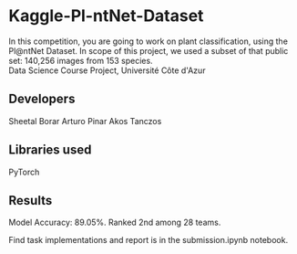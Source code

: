 # Kaggle-Pl-ntNet-Dataset
In this competition, you are going to work on plant classification, using the Pl@ntNet Dataset. In scope of this project, we used a subset of that public set: 140,256 images from 153 species. <br>
Data Science Course Project,
Université Côte d'Azur

## Developers
Sheetal Borar
Arturo Pinar
Akos Tanczos

## Libraries used
PyTorch

## Results
Model Accuracy: 89.05%. Ranked 2nd among 28 teams.

Find task implementations and report is in the submission.ipynb notebook.
